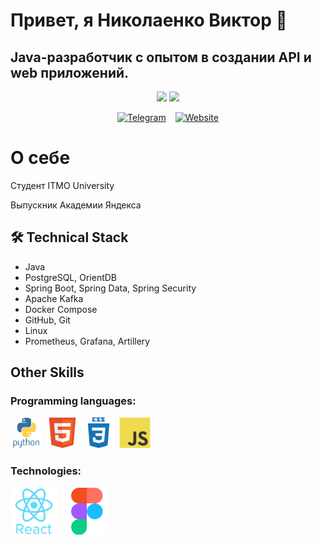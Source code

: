 # Привет, я Николаенко Виктор 👋
## Java-разработчик с опытом в создании API и web приложений.


<p align='center'>
   <a href="https://github-readme-stats.vercel.app/api?username=vnikolaenko-dev&show_icons=true&count_private=true"><img
           height=150
           src="https://github-readme-stats.vercel.app/api?username=vnikolaenko-dev&show_icons=true&count_private=true"/></a>
      <a href="https://github.com/vnikolaenko-dev/github-readme-stats"><img height=150
                                                                 src="https://github-readme-stats.vercel.app/api/top-langs/?username=vnikolaenko-dev&layout=compact&cache_seconds=10"/></a>
</p>


<div id="badges" align='center' style="display: flex; gap: 15px; justify-content: center;">
  <a href="https://t.me/vnikolaenko" target="_blank">
    <img src="https://img.shields.io/badge/My_Telegram-2B7DE2?style=for-the-badge&logo=telegram&logoColor=white&labelColor=2B7DE2" alt="Telegram" height="40"/>
  </a>
  <a href="https://www.vnikolaenko.site/" target="_blank">
    <img src="https://img.shields.io/badge/My_Website-8A2BE2?style=for-the-badge&logo=googlechrome&logoColor=white&labelColor=8A2BE2" alt="Website" height="40"/>
  </a>
</div>

<div>
  <h1>О себе</h1>
  <p>Студент ITMO University</p> 
  <p>Выпускник Академии Яндекса</p>
<div>

## 🛠 Technical Stack
*   Java
*   PostgreSQL, OrientDB
*   Spring Boot, Spring Data, Spring Security
*   Apache Kafka
*   Docker Compose
*   GitHub, Git
*   Linux
*   Prometheus, Grafana, Artillery

## Other Skills
  <h3>Programming languages:</h3>
  <div>
    <img src="https://github.com/devicons/devicon/blob/master/icons/python/python-original-wordmark.svg" title="Python" alt="Python" width="50" height="50"/>&nbsp;
    <img src="https://github.com/devicons/devicon/blob/master/icons/html5/html5-original.svg" title="HTML5" alt="HTML" width="50" height="50"/>&nbsp;
    <img src="https://github.com/devicons/devicon/blob/master/icons/css3/css3-plain-wordmark.svg"  title="CSS3" alt="CSS" width="50" height="50"/>&nbsp;
    <img src="https://github.com/devicons/devicon/blob/master/icons/javascript/javascript-original.svg" title="JavaScript" alt="JavaScript" width="50" height="50"/>&nbsp;
  </div>

  <h3>Technologies:</h3>
  <div>
    <img src="https://github.com/devicons/devicon/blob/master/icons/react/react-original-wordmark.svg" title="React" alt="React" width="75" height="75"/>&nbsp;
    <img src="https://github.com/devicons/devicon/blob/master/icons/figma/figma-original.svg" title="Figma" alt="Figma" width="75" height="75"/>&nbsp;
  </div>
